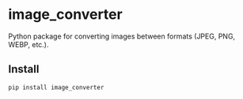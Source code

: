 # image_converter

Python package for converting images between formats (JPEG, PNG, WEBP, etc.).

## Install

```bash
pip install image_converter
